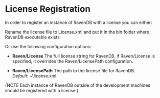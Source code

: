 ﻿# License Registration

In order to register an instance of RavenDB with a license you can either: 

Rename the license file to License.xml and put it in the bin folder where RavenDB executable exists

Or use the following configuration options:

* **Raven/License**
	The full license string for RavenDB. If Raven/License is specified, it overrides the Raven/LicensePath configuration.

* **Raven/LicensePath**
	The path to the license file for RavenDB.   
	_Default:_ ~\license.xml

{NOTE Each instance of RavenDB outside of the development machines should be registered with a license.}